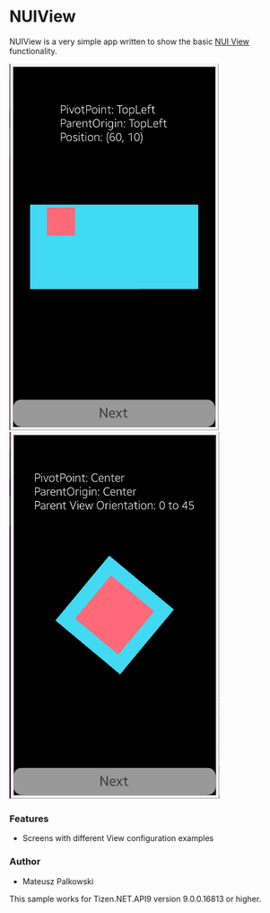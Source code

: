 # NUIView
NUIView is a very simple app written to show the basic [NUI View](https://docs.tizen.org/application/dotnet/guides/nui/view/) functionality.

![Screen1](./Screenshots/screen1.png)
![Screen2](./Screenshots/screen2.png)

### Features
* Screens with different View configuration examples

### Author
* Mateusz Palkowski

This sample works for Tizen.NET.API9 version 9.0.0.16813 or higher.

